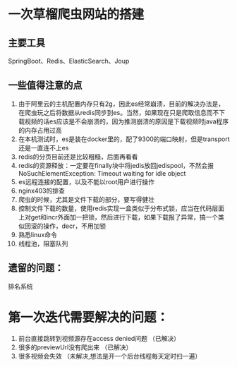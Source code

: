 # 一次草榴爬虫网站的搭建

## 主要工具
SpringBoot、Redis、ElasticSearch、Joup

## 一些值得注意的点
1. 由于阿里云的主机配置内存只有2g，因此es经常崩溃，目前的解决办法是，在爬虫玩之后将数据从redis同步到es。当然，如果现在只是爬取信息而不下载视频的话es应该是不会崩溃的，因为推测崩溃的原因是下载视频时java程序的内存占用过高
2. 在本机测试时，es是装在docker里的，配了9300的端口映射，但是transport还是一直连不上es
3. redis的分页目前还是比较粗糙，后面再看看
4. redis的资源释放：一定要在finally块中将jedis放回jedispool，不然会报NoSuchElementException: Timeout waiting for idle object
5. es远程连接的配置，以及不能以root用户进行操作
6. nginx403的排查
7. 爬虫的时候，尤其是文件下载的部分，要写得健壮
8. 控制文件下载的数量，使用redis实现一盒类似于分布式锁，应当在代码层面上对get和incr外面加一把锁，然后进行下载，如果下载报了异常，搞一个类似回滚的操作，decr，不用加锁
9. 熟悉linux命令
10. 线程池，阻塞队列

## 遗留的问题：
排名系统

# 第一次迭代需要解决的问题：
1. 前台直接跳转到视频源存在access denied问题 （已解决）
2. 很多的previewUrl没有爬出来 （已解决）
3. 很多视频会失效 （未解决,想法是开一个后台线程每天定时扫一遍）
